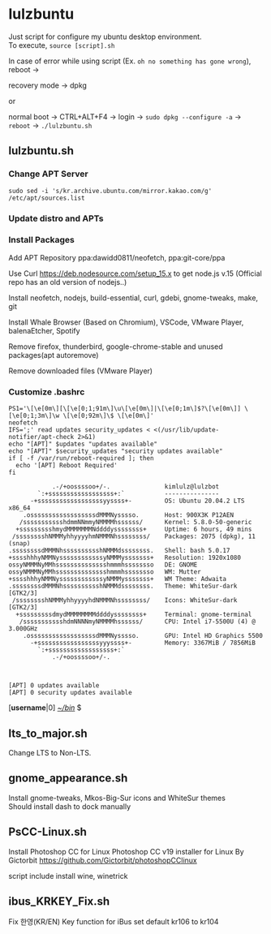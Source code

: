 # lulzbuntu
Just script for configure my ubuntu desktop environment.  
To execute, `source [script].sh`

In case of error while using script (Ex. `oh no something has gone wrong`), reboot ->

recovery mode -> dpkg

or 

normal boot -> CTRL+ALT+F4 -> login -> `sudo dpkg --configure -a` -> `reboot` -> `./lulzbuntu.sh` 

## lulzbuntu.sh
### Change APT Server
`sudo sed -i 's/kr.archive.ubuntu.com/mirror.kakao.com/g' /etc/apt/sources.list`
### Update distro and APTs
### Install Packages
Add APT Repository ppa:dawidd0811/neofetch, ppa:git-core/ppa    

Use Curl https://deb.nodesource.com/setup_15.x to get node.js v.15 (Official repo has an old version of nodejs..)    

Install neofetch, nodejs, build-essential, curl, gdebi, gnome-tweaks, make, git    

Install Whale Browser (Based on Chromium), VSCode, VMware Player, balenaEtcher, Spotify    

Remove firefox, thunderbird, google-chrome-stable and unused packages(apt autoremove)    

Remove downloaded files (VMware Player)    
  
### Customize .bashrc
```
PS1='\[\e[0m\][\[\e[0;1;91m\]\u\[\e[0m\]|\[\e[0;1m\]$?\[\e[0m\]] \[\e[0;1;3m\]\w \[\e[0;92m\]\$ \[\e[0m\]'
neofetch
IFS=';' read updates security_updates < <(/usr/lib/update-notifier/apt-check 2>&1)
echo "[APT]" $updates "updates available"
echo "[APT]" $security_updates "security updates available"
if [ -f /var/run/reboot-required ]; then
  echo '[APT] Reboot Required'
fi
```
```
            .-/+oossssoo+/-.               kimlulz@lulzbot 
        `:+ssssssssssssssssss+:`           --------------- 
      -+ssssssssssssssssssyyssss+-         OS: Ubuntu 20.04.2 LTS x86_64 
    .ossssssssssssssssssdMMMNysssso.       Host: 900X3K P12AEN 
   /ssssssssssshdmmNNmmyNMMMMhssssss/      Kernel: 5.8.0-50-generic 
  +ssssssssshmydMMMMMMMNddddyssssssss+     Uptime: 6 hours, 49 mins 
 /sssssssshNMMMyhhyyyyhmNMMMNhssssssss/    Packages: 2075 (dpkg), 11 (snap) 
.ssssssssdMMMNhsssssssssshNMMMdssssssss.   Shell: bash 5.0.17 
+sssshhhyNMMNyssssssssssssyNMMMysssssss+   Resolution: 1920x1080 
ossyNMMMNyMMhsssssssssssssshmmmhssssssso   DE: GNOME 
ossyNMMMNyMMhsssssssssssssshmmmhssssssso   WM: Mutter 
+sssshhhyNMMNyssssssssssssyNMMMysssssss+   WM Theme: Adwaita 
.ssssssssdMMMNhsssssssssshNMMMdssssssss.   Theme: WhiteSur-dark [GTK2/3] 
 /sssssssshNMMMyhhyyyyhdNMMMNhssssssss/    Icons: WhiteSur-dark [GTK2/3] 
  +sssssssssdmydMMMMMMMMddddyssssssss+     Terminal: gnome-terminal 
   /ssssssssssshdmNNNNmyNMMMMhssssss/      CPU: Intel i7-5500U (4) @ 3.000GHz 
    .ossssssssssssssssssdMMMNysssso.       GPU: Intel HD Graphics 5500 
      -+sssssssssssssssssyyyssss+-         Memory: 3367MiB / 7856MiB 
        `:+ssssssssssssssssss+:`
            .-/+oossssoo+/-.                                       
                                                                   


[APT] 0 updates available
[APT] 0 security updates available
```

[**username**|0] <U>*~/bin*</U> $ 

## lts_to_major.sh
Change LTS to Non-LTS.

## gnome_appearance.sh
Install gnome-tweaks, Mkos-Big-Sur icons and WhiteSur themes    
Should install dash to dock manually

## PsCC-Linux.sh
Install Photoshop CC for Linux
Photoshop CC v19 installer for Linux  By  Gictorbit
https://github.com/Gictorbit/photoshopCClinux

script include install wine, winetrick

## ibus_KRKEY_Fix.sh
Fix 한영(KR/EN) Key function for iBus
set default kr106 to kr104
